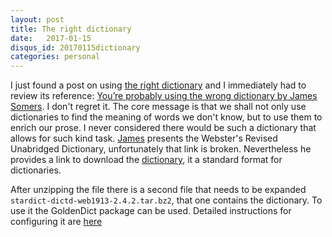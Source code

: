 ```yaml
---
layout: post
title: The right dictionary
date:   2017-01-15
disqus_id: 20170115dictionary
categories: personal
---
```


I just found a post on
using
[the right dictionary](http://mbork.pl/2017-01-14_I'm_now_using_the_right_dictionary) and
I immediately had to review its
reference:
[You’re probably using the wrong dictionary by James Somers][jsomers]. I
don't regret it. The core message is that we shall not only use
dictionaries to find the meaning of words we don't know, but to use
them to enrich our prose. I never considered there would be such a
dictionary that allows for such kind task. [James][jsomers] presents
the Webster's Revised Unabridged Dictionary, unfortunately that link
is broken. Nevertheless he provides a link to download
the [dictionary][webster], it a standard format for dictionaries.

After unzipping the file there is a second file that
needs to be expanded `stardict-dictd-web1913-2.4.2.tar.bz2`, that one
contains the dictionary. To use it the GoldenDict package can be
used. Detailed instructions for configuring it are [here][installdict]



[jsomers]: http://jsomers.net/blog/dictionary "You’re probably using the wrong dictionary"

[webster]: https://s3.amazonaws.com/jsomers/dictionary.zip

[installdict]: http://eduardosanchez.me/2015/09/07/installing-websters-revised-unabridged-dictionary-on-ubuntu-gnulinux/ "Installing Webster’s Revised Unabridged Dictionary on Ubuntu GNU/Linux"
